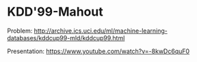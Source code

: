# KDD'99-Mahout

Problem: http://archive.ics.uci.edu/ml/machine-learning-databases/kddcup99-mld/kddcup99.html

Presentation: https://www.youtube.com/watch?v=-8kwDc6quF0
